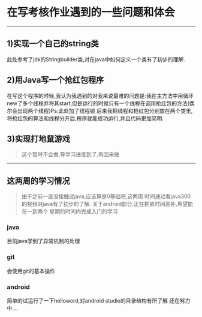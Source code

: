 # 在写考核作业遇到的一些问题和体会
-------------------------------------
## 1)实现一个自己的string类
此处参考了jdk的Stringbuilder类,对在java中如何定义一个类有了初步的理解.

## 2)用Java写一个抢红包程序
在写这个程序的时候,我认为我遇到的对我来说最难的问题是:我在主方法中用循环
new了多个线程并将其start,但是运行的时候只有一个线程在调用抢红包的方法(偶尔会出现两个线程)Ps:此处加了线程锁
后来我把线程和抢红包分别放在两个类里,将抢红包的算法和线程分开后,程序就能成功运行,并且代码更加简明.

## 3)实现打地鼠游戏
> 这个暂时不会做,等学习进度到了,再回来做

-----------------------------------------------------------------------------
## 这两周的学习情况
> 由于之前一直没接触过java,应该算是0基础吧,这两周
时间通过看java300的视频对java有了初步的了解.
关于android部分,正在抓紧时间恶补,希望能在一到两个
星期的时间内完成入门的学习
### java
目前java学到了异常机制的处理
### git
会使用git的基本操作
### android
简单的试运行了一下helloword,对android studio的目录结构有所了解 还在努力中....


